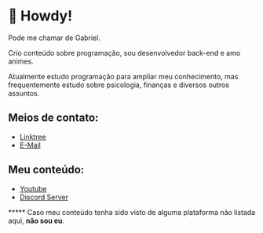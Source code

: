 # 📄 Howdy!

Pode me chamar de Gabriel.

Crio conteúdo sobre programação, sou desenvolvedor back-end e amo animes.

Atualmente estudo programação para ampliar meu conhecimento, mas frequentemente estudo sobre psicologia, finanças e diversos outros assuntos. 

## Meios de contato:

- [Linktree](https://linktr.ee/nozkel)
- [E-Mail](mailto://nozkel@proton.me)

## Meu conteúdo:

- [Youtube](https://youtube.com/@nozkel)
- [Discord Server](https://discord.gg/cwFJJHuBts)

***** Caso meu conteúdo tenha sido visto de alguma plataforma não listada aqui, **não sou eu**.
